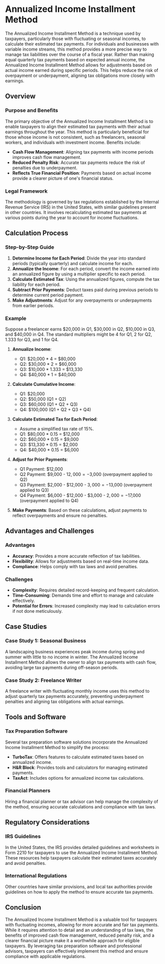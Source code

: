 # Annualized Income Installment Method

The Annualized Income Installment Method is a technique used by taxpayers, particularly those with fluctuating or seasonal incomes, to calculate their estimated tax payments. For individuals and businesses with variable income streams, this method provides a more precise way to manage tax liabilities over the course of a fiscal year. Rather than making equal quarterly tax payments based on expected annual income, the Annualized Income Installment Method allows for adjustments based on actual income earned during specific periods. This helps reduce the risk of overpayment or underpayment, aligning tax obligations more closely with earnings.

## Overview

### Purpose and Benefits

The primary objective of the Annualized Income Installment Method is to enable taxpayers to align their estimated tax payments with their actual earnings throughout the year. This method is particularly beneficial for those whose income is not consistent, such as freelancers, seasonal workers, and individuals with investment income. Benefits include:

- **Cash Flow Management**: Aligning tax payments with income periods improves cash flow management.
- **Reduced Penalty Risk**: Accurate tax payments reduce the risk of penalties due to underpayment.
- **Reflects True Financial Position**: Payments based on actual income provide a clearer picture of one's financial status.

### Legal Framework

The methodology is governed by tax regulations established by the Internal Revenue Service (IRS) in the United States, with similar guidelines present in other countries. It involves recalculating estimated tax payments at various points during the year to account for income fluctuations.

## Calculation Process

### Step-by-Step Guide

1. **Determine Income for Each Period**: Divide the year into standard periods (typically quarterly) and calculate income for each.
2. **Annualize the Income**: For each period, convert the income earned into an annualized figure by using a multiplier specific to each period.
3. **Calculate Estimated Tax**: Using the annualized figures, compute the tax liability for each period.
4. **Subtract Prior Payments**: Deduct taxes paid during previous periods to determine current period payment.
5. **Make Adjustments**: Adjust for any overpayments or underpayments from earlier periods.

### Example

Suppose a freelancer earns $20,000 in Q1, $30,000 in Q2, $10,000 in Q3, and $40,000 in Q4. The standard multipliers might be 4 for Q1, 2 for Q2, 1.333 for Q3, and 1 for Q4.

1. **Annualize Income**:
   - Q1: $20,000 * 4 = $80,000
   - Q2: $30,000 * 2 = $60,000
   - Q3: $10,000 * 1.333 = $13,330
   - Q4: $40,000 * 1 = $40,000

2. **Calculate Cumulative Income**:
   - Q1: $20,000
   - Q2: $50,000 (Q1 + Q2)
   - Q3: $60,000 (Q1 + Q2 + Q3)
   - Q4: $100,000 (Q1 + Q2 + Q3 + Q4)

3. **Calculate Estimated Tax for Each Period**:
   - Assume a simplified tax rate of 15%.
   - Q1: $80,000 * 0.15 = $12,000
   - Q2: $60,000 * 0.15 = $9,000
   - Q3: $13,330 * 0.15 = $2,000
   - Q4: $40,000 * 0.15 = $6,000

4. **Adjust for Prior Payments**:
   - Q1 Payment: $12,000
   - Q2 Payment: $9,000 - $12,000 = -$3,000 (overpayment applied to Q2)
   - Q3 Payment: $2,000 - $12,000 - $3,000 = -$13,000 (overpayment applied to Q3)
   - Q4 Payment: $6,000 - $12,000 - $3,000 - $2,000 = -$17,000 (overpayment applied to Q4)

5. **Make Payments**: Based on these calculations, adjust payments to reflect overpayments and ensure no penalties.

## Advantages and Challenges

### Advantages

- **Accuracy**: Provides a more accurate reflection of tax liabilities.
- **Flexibility**: Allows for adjustments based on real-time income data.
- **Compliance**: Helps comply with tax laws and avoid penalties.

### Challenges

- **Complexity**: Requires detailed record-keeping and frequent calculation.
- **Time-Consuming**: Demands time and effort to manage and calculate effectively.
- **Potential for Errors**: Increased complexity may lead to calculation errors if not done meticulously.

## Case Studies

### Case Study 1: Seasonal Business

A landscaping business experiences peak income during spring and summer with little to no income in winter. The Annualized Income Installment Method allows the owner to align tax payments with cash flow, avoiding large tax payments during off-season periods.

### Case Study 2: Freelance Writer

A freelance writer with fluctuating monthly income uses this method to adjust quarterly tax payments accurately, preventing underpayment penalties and aligning tax obligations with actual earnings.

## Tools and Software

### Tax Preparation Software

Several tax preparation software solutions incorporate the Annualized Income Installment Method to simplify the process:

- **TurboTax**: Offers features to calculate estimated taxes based on annualized income.
- **H&R Block**: Provides tools and calculators for managing estimated payments.
- **TaxAct**: Includes options for annualized income tax calculations.

### Financial Planners

Hiring a financial planner or tax advisor can help manage the complexity of the method, ensuring accurate calculations and compliance with tax laws.

## Regulatory Considerations

### IRS Guidelines

In the United States, the IRS provides detailed guidelines and worksheets in Form 2210 for taxpayers to use the Annualized Income Installment Method. These resources help taxpayers calculate their estimated taxes accurately and avoid penalties.

### International Regulations

Other countries have similar provisions, and local tax authorities provide guidelines on how to apply the method to ensure accurate tax payments.

## Conclusion

The Annualized Income Installment Method is a valuable tool for taxpayers with fluctuating incomes, allowing for more accurate and fair tax payments. While it requires attention to detail and an understanding of tax laws, the benefits of improved cash flow management, reduced penalty risk, and a clearer financial picture make it a worthwhile approach for eligible taxpayers. By leveraging tax preparation software and professional advisors, taxpayers can effectively implement this method and ensure compliance with applicable regulations.